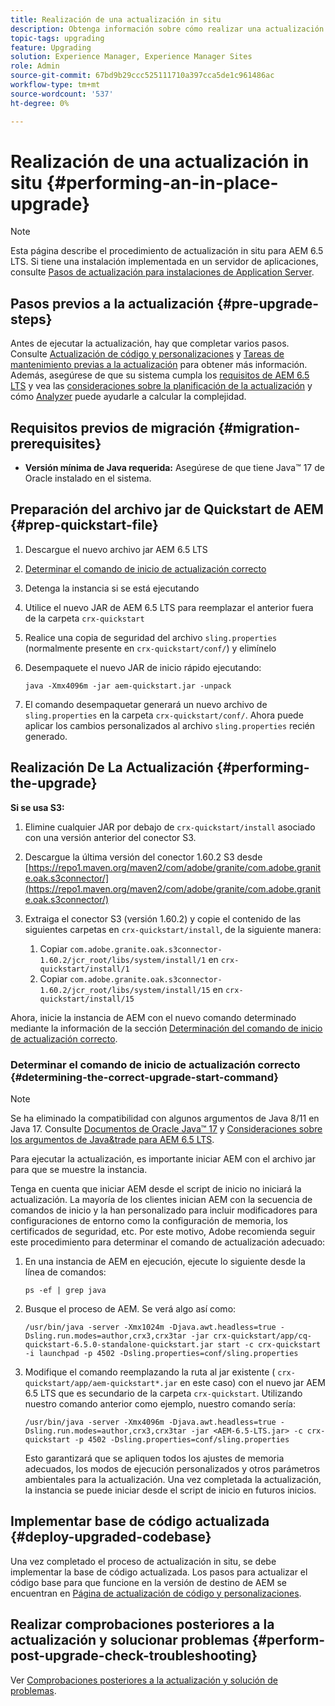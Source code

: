 ```yaml
---
title: Realización de una actualización in situ
description: Obtenga información sobre cómo realizar una actualización in situ para AEM 6.5 LTS.
topic-tags: upgrading
feature: Upgrading
solution: Experience Manager, Experience Manager Sites
role: Admin
source-git-commit: 67bd9b29ccc525111710a397cca5de1c961486ac
workflow-type: tm+mt
source-wordcount: '537'
ht-degree: 0%

---
```


# Realización de una actualización in situ {#performing-an-in-place-upgrade}

>[!NOTE]
>
>Esta página describe el procedimiento de actualización in situ para AEM 6.5 LTS. Si tiene una instalación implementada en un servidor de aplicaciones, consulte [Pasos de actualización para instalaciones de Application Server](/help/sites-deploying/app-server-upgrade.md).

## Pasos previos a la actualización {#pre-upgrade-steps}

Antes de ejecutar la actualización, hay que completar varios pasos. Consulte [Actualización de código y personalizaciones](/help/sites-deploying/upgrading-code-and-customizations.md) y [Tareas de mantenimiento previas a la actualización](/help/sites-deploying/pre-upgrade-maintenance-tasks.md) para obtener más información. Además, asegúrese de que su sistema cumpla los [requisitos de AEM 6.5 LTS](/help/sites-deploying/technical-requirements.md) y vea las [consideraciones sobre la planificación de la actualización](/help/sites-deploying/upgrade-planning.md) y cómo [Analyzer](/help/sites-deploying/pattern-detector.md) puede ayudarle a calcular la complejidad.

<!--Finally, the downtime during the upgrade can be significally reduced by indexing the repository **before** performing the upgrade. For more information, see [Using Offline Reindexing To Reduce Downtime During an Upgrade](/help/sites-deploying/upgrade-offline-reindexing.md)-->

## Requisitos previos de migración {#migration-prerequisites}

* **Versión mínima de Java requerida:** Asegúrese de que tiene Java™ 17 de Oracle instalado en el sistema.

## Preparación del archivo jar de Quickstart de AEM {#prep-quickstart-file}

1. Descargue el nuevo archivo jar AEM 6.5 LTS

1. [Determinar el comando de inicio de actualización correcto](/help/sites-deploying/in-place-upgrade.md#determining-the-correct-upgrade-start-command-determining-the-correct-upgrade-start-command)

1. Detenga la instancia si se está ejecutando

1. Utilice el nuevo JAR de AEM 6.5 LTS para reemplazar el anterior fuera de la carpeta `crx-quickstart`

1. Realice una copia de seguridad del archivo `sling.properties` (normalmente presente en `crx-quickstart/conf/`) y elimínelo

1. Desempaquete el nuevo JAR de inicio rápido ejecutando:

   ```shell
   java -Xmx4096m -jar aem-quickstart.jar -unpack
   ```

1. El comando desempaquetar generará un nuevo archivo de `sling.properties` en la carpeta `crx-quickstart/conf/`. Ahora puede aplicar los cambios personalizados al archivo `sling.properties` recién generado.

<!-- Alexandru: drafting temporarily

## Content Repository Migration {#content-repository-migration}

This migration is not required if you are upgrading from AEM 6.3. For versions older than 6.3, Adobe provides a tool that can be used to migrate the repository to the new version of the Oak Segment Tar present in AEM 6.3. It is provided as part of the quickstart package and is mandatory for any upgrades that will be using TarMK. Upgrades for environments that are using MongoMK do not require repository migration. For more information on what the benefits of the new Segment Tar format are, see the [Migrating to Oak Segment Tar FAQ](/help/sites-deploying/revision-cleanup.md#online-revision-cleanup-frequently-asked-questions).

The actual migration is performed using the standard AEM quickstart jar file, executed with a new `-x crx2oak` option which executes the crx2oak tool to simplify the upgrade and make it more robust.

>[!NOTE]
>
>If you are performing TarMK repository content migration using the CRX2Oak Quickstart extension, you might remove the **samplecontent** runmode by adding the following to the migration command line:
>
>* `--promote-runmode nosamplecontent`
>

To determine the command that you should run, use the following command:

```shell
java -Xmx4096m -jar aem-quickstart.jar -v -x crx2oak -xargs -- --load-profile <<YOUR_PROFILE>> <<ADDITIONAL_FLAGS>>
```

Where `<<YOUR_PROFILE>>` and `<<ADDITIONAL_FLAGS>>` are replaced with the profile and flags listed in the following table:

<table>
 <tbody>
  <tr>
   <td><strong>Source Repository</strong></td>
   <td><strong>Target Repository</strong></td>
   <td><strong>Profile</strong></td>
   <td><strong>Additional Flags</strong><br /> </td>
  </tr>
  <tr>
   <td>crx2 or TarMK with <code>FileDataStore</code></td>
   <td>TarMK</td>
   <td>segment-fds</td>
   <td>See Troubleshooting section below</td>
  </tr>
  <tr>
   <td>crx2</td>
   <td>MongoMK</td>
   <td>mongo-from-crx2 </td>
   <td><code>-T mongo-uri=mongo://mongo-host:mongo-port -T mongo-db=mongo-database-name</code></td>
  </tr>
  <tr>
   <td>TarMK or crx2 with <code>S3DataStore</code></td>
   <td>TarMK</td>
   <td>segment-custom-ds</td>
   <td>See Troubleshooting section below</td>
  </tr>
  <tr>
   <td>TarMK with no datastore</td>
   <td>TarMK</td>
   <td>segment-no-ds</td>
   <td> </td>
  </tr>
  <tr>
   <td>MongoMK</td>
   <td>MongoMK</td>
   <td>No migration is needed</td>
   <td> </td>
  </tr>
 </tbody>
</table>

**Where:**

* `mongo-host` is the MongoDB server IP (for example, 127.0.0.1)

* `mongo-port` is the MongoDB server port (for example: 27017)

* `mongo-database-name` represents the name of the database (for example: aem-author)

**You may also require additional switches for the following scenarios:**

* If you are performing the upgrade on a Windows system where Java memory mapping is not handled correctly, add the `--disable-mmap` parameter to the command.

For additional instructions on using the crx2oak tool, see Using the [CRX2Oak Migration Tool](/help/sites-deploying/using-crx2oak.md). The crx2oak helper JAR can be manually upgraded if needed, by manually replacing it with newer versions after unpacking the quickstart. Its location in the AEM installation folder is: `<aem-install>/crx-quickstart/opt/extensions/crx2oak.jar`. The newest version of the CRX2Oak migration tool is available for download from the Adobe Repository at: [https://repo1.maven.org/maven2/com/adobe/granite/crx2oak/](https://repo1.maven.org/maven2/com/adobe/granite/crx2oak/)

If the migration has completed successfully, the tool will exit with an exit code of zero. Additionally, check for WARN and ERROR messages in the `upgrade.log` file, located under `crx-quickstart/logs` in the AEM installation directory, as these could indicate non-fatal errors that occurred during the migration.

Check the configuration files beneath `crx-quickstart/install` folder. If a migration was necessary these will be updated to reflect the target repository.

**A note on datastores:**

While `FileDataStore` is the new default for AEM 6.3 installations, using an external datastore is not required. While using an external datastore is recommended as a best practice for production deployments, it is not a prerequisite to upgrade. Due to the complexity already present in upgrading AEM, Adobe recommends performing the upgrade without doing a datastore migration. If desired, a datastore migration can be executed afterwards as a separate effort.

## Troubleshooting Migration Issues {#troubleshooting-migration-issues}

Skip this section if you are upgrading from 6.3. While the provided crx2oak profiles should meet the needs of most customers, there are times when additional parameters will be necessary. If you run into an error during your migration, it is possible that there are aspects of your environment that require additional configuration options to be provided. If so, you will likely encounter the following error:

**Checkpoints are not copied, because no external datastore has been specified. This will result in the full repository reindexing on the first start. Use --skip-checkpoints to force the migration or see https://jackrabbit.apache.org/oak/docs/migration.html#Checkpoints_migration for more info.**

For some reason, the migration process needs access to binaries in the datastore and is unable to find it. To specify your datastore configuration, include the following flags in the `<<ADDITIONAL_FLAGS>>` portion of your migration command:

**For S3 datastores:**

```shell
--src-s3config=/path/to/SharedS3DataStore.config --src-s3datastore=/path/to/datastore
```

Where `/path/to/SharedS3DataStore.config` represents the path to your S3 datastore config file and `/path/to/datastore` represents the path to your S3 datastore.

**For File datastores:**

```shell
--src-datastore=/path/to/datastore
```

Where `/path/to/datastore` represents the path to your File Datastore.

-->

## Realización De La Actualización {#performing-the-upgrade}

**Si se usa S3:**

1. Elimine cualquier JAR por debajo de `crx-quickstart/install` asociado con una versión anterior del conector S3.

1. Descargue la última versión del conector 1.60.2 S3 desde [https://repo1.maven.org/maven2/com/adobe/granite/com.adobe.granite.oak.s3connector/](https://repo1.maven.org/maven2/com/adobe/granite/com.adobe.granite.oak.s3connector/) <!-- Alexandru: this is a stub link for now -->

1. Extraiga el conector S3 (versión 1.60.2) y copie el contenido de las siguientes carpetas en `crx-quickstart/install`, de la siguiente manera:

   1. Copiar `com.adobe.granite.oak.s3connector-1.60.2/jcr_root/libs/system/install/1` en `crx-quickstart/install/1`
   1. Copiar `com.adobe.granite.oak.s3connector-1.60.2/jcr_root/libs/system/install/15` en `crx-quickstart/install/15`

Ahora, inicie la instancia de AEM con el nuevo comando determinado mediante la información de la sección [Determinación del comando de inicio de actualización correcto](#determining-the-correct-upgrade-start-command).

### Determinar el comando de inicio de actualización correcto {#determining-the-correct-upgrade-start-command}

>[!NOTE]
>
>Se ha eliminado la compatibilidad con algunos argumentos de Java 8/11 en Java 17. Consulte [Documentos de Oracle Java™ 17](https://docs.oracle.com/en/java/javase/17/docs/specs/man/java.html) y [Consideraciones sobre los argumentos de Java&amp;trade para AEM 6.5 LTS](/help/sites-deploying/custom-standalone-install.md#java-17-considerations-java-considerations).

Para ejecutar la actualización, es importante iniciar AEM con el archivo jar para que se muestre la instancia.

Tenga en cuenta que iniciar AEM desde el script de inicio no iniciará la actualización. La mayoría de los clientes inician AEM con la secuencia de comandos de inicio y la han personalizado para incluir modificadores para configuraciones de entorno como la configuración de memoria, los certificados de seguridad, etc. Por este motivo, Adobe recomienda seguir este procedimiento para determinar el comando de actualización adecuado:

1. En una instancia de AEM en ejecución, ejecute lo siguiente desde la línea de comandos:

   ```shell
   ps -ef | grep java
   ```

1. Busque el proceso de AEM. Se verá algo así como:

   ```shell
   /usr/bin/java -server -Xmx1024m -Djava.awt.headless=true -Dsling.run.modes=author,crx3,crx3tar -jar crx-quickstart/app/cq-quickstart-6.5.0-standalone-quickstart.jar start -c crx-quickstart -i launchpad -p 4502 -Dsling.properties=conf/sling.properties
   ```

1. Modifique el comando reemplazando la ruta al jar existente ( `crx-quickstart/app/aem-quickstart*.jar` en este caso) con el nuevo jar AEM 6.5 LTS que es secundario de la carpeta `crx-quickstart`. Utilizando nuestro comando anterior como ejemplo, nuestro comando sería:

   ```shell
   /usr/bin/java -server -Xmx4096m -Djava.awt.headless=true -Dsling.run.modes=author,crx3,crx3tar -jar <AEM-6.5-LTS.jar> -c crx-quickstart -p 4502 -Dsling.properties=conf/sling.properties
   ```

   Esto garantizará que se apliquen todos los ajustes de memoria adecuados, los modos de ejecución personalizados y otros parámetros ambientales para la actualización. Una vez completada la actualización, la instancia se puede iniciar desde el script de inicio en futuros inicios.

## Implementar base de código actualizada {#deploy-upgraded-codebase}

Una vez completado el proceso de actualización in situ, se debe implementar la base de código actualizada. Los pasos para actualizar el código base para que funcione en la versión de destino de AEM se encuentran en [Página de actualización de código y personalizaciones](/help/sites-deploying/upgrading-code-and-customizations.md).

## Realizar comprobaciones posteriores a la actualización y solucionar problemas {#perform-post-upgrade-check-troubleshooting}

Ver [Comprobaciones posteriores a la actualización y solución de problemas](/help/sites-deploying/post-upgrade-checks-and-troubleshooting.md).
